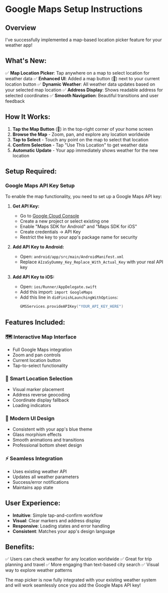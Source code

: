 # Google Maps Setup Instructions

## Overview
I've successfully implemented a map-based location picker feature for your weather app! 

## What's New:
✅ **Map Location Picker**: Tap anywhere on a map to select location for weather data
✅ **Enhanced UI**: Added a map button (📍) next to your current location button
✅ **Dynamic Weather**: All weather data updates based on your selected map location
✅ **Address Display**: Shows readable address for selected coordinates
✅ **Smooth Navigation**: Beautiful transitions and user feedback

## How It Works:
1. **Tap the Map Button** (📍) in the top-right corner of your home screen
2. **Browse the Map** - Zoom, pan, and explore any location worldwide
3. **Tap to Select** - Touch any point on the map to select that location
4. **Confirm Selection** - Tap "Use This Location" to get weather data
5. **Automatic Update** - Your app immediately shows weather for the new location

## Setup Required:

### Google Maps API Key Setup
To enable the map functionality, you need to set up a Google Maps API key:

1. **Get API Key:**
   - Go to [Google Cloud Console](https://console.cloud.google.com/)
   - Create a new project or select existing one
   - Enable "Maps SDK for Android" and "Maps SDK for iOS"
   - Create credentials → API Key
   - Restrict the key to your app's package name for security

2. **Add API Key to Android:**
   - Open: `android/app/src/main/AndroidManifest.xml`
   - Replace `AIzaSyDummy_Key_Replace_With_Actual_Key` with your real API key

3. **Add API Key to iOS:**
   - Open: `ios/Runner/AppDelegate.swift`
   - Add this import: `import GoogleMaps`
   - Add this line in `didFinishLaunchingWithOptions`: 
     ```swift
     GMSServices.provideAPIKey("YOUR_API_KEY_HERE")
     ```

## Features Included:

### 🗺️ **Interactive Map Interface**
- Full Google Maps integration
- Zoom and pan controls
- Current location button
- Tap-to-select functionality

### 📍 **Smart Location Selection**
- Visual marker placement
- Address reverse geocoding
- Coordinate display fallback
- Loading indicators

### 🎨 **Modern UI Design**
- Consistent with your app's blue theme
- Glass morphism effects
- Smooth animations and transitions
- Professional bottom sheet design

### ⚡ **Seamless Integration**
- Uses existing weather API
- Updates all weather parameters
- Success/error notifications
- Maintains app state

## User Experience:
- **Intuitive**: Simple tap-and-confirm workflow
- **Visual**: Clear markers and address display
- **Responsive**: Loading states and error handling
- **Consistent**: Matches your app's design language

## Benefits:
✅ Users can check weather for any location worldwide
✅ Great for trip planning and travel
✅ More engaging than text-based city search
✅ Visual way to explore weather patterns

The map picker is now fully integrated with your existing weather system and will work seamlessly once you add the Google Maps API key!